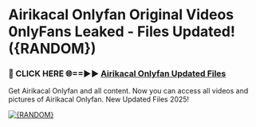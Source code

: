 # Airikacal Onlyfan Original Videos 0nlyFans Leaked - Files Updated! ({RANDOM})

<h3>🔴 CLICK HERE 🌐==►► <a href="https://betterlinks.top/A2PfLJ" rel="nofollow">Airikacal Onlyfan Updated Files</a></h3>

Get Airikacal Onlyfan and all content. Now you can access all videos and pictures of Airikacal Onlyfan. New Updated Files 2025!

[![{RANDOM}](https://i.imgur.com/ppqm5kG.gif)](https://betterlinks.top/A2PfLJ)
